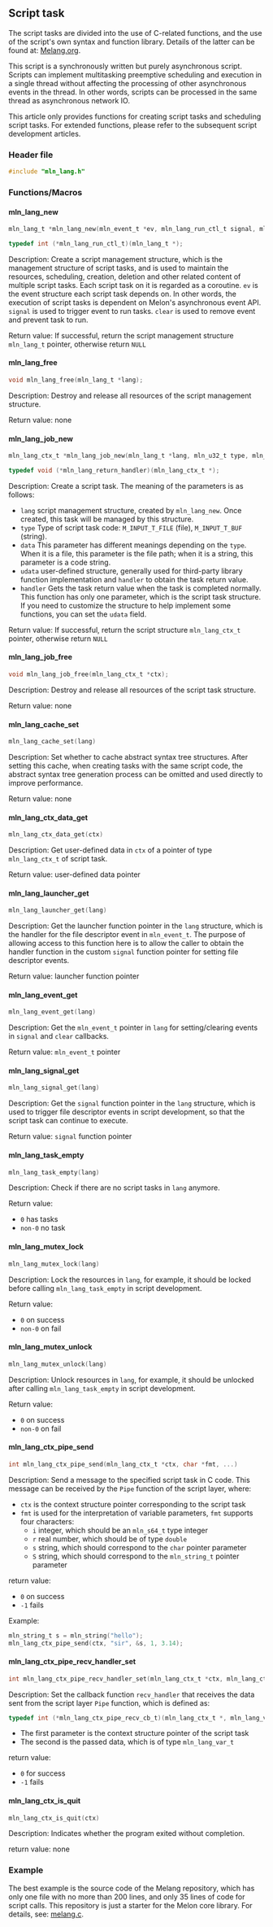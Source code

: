 ## Script task

The script tasks are divided into the use of C-related functions, and the use of the script's own syntax and function library. Details of the latter can be found at: [Melang.org](https://melang.org).

This script is a synchronously written but purely asynchronous script. Scripts can implement multitasking preemptive scheduling and execution in a single thread without affecting the processing of other asynchronous events in the thread. In other words, scripts can be processed in the same thread as asynchronous network IO.

This article only provides functions for creating script tasks and scheduling script tasks. For extended functions, please refer to the subsequent script development articles.



### Header file

```c
#include "mln_lang.h"
```



### Functions/Macros



#### mln_lang_new

```c
mln_lang_t *mln_lang_new(mln_event_t *ev, mln_lang_run_ctl_t signal, mln_lang_run_ctl_t clear);

typedef int (*mln_lang_run_ctl_t)(mln_lang_t *);
```

Description: Create a script management structure, which is the management structure of script tasks, and is used to maintain the resources, scheduling, creation, deletion and other related content of multiple script tasks. Each script task on it is regarded as a coroutine. `ev` is the event structure each script task depends on. In other words, the execution of script tasks is dependent on Melon's asynchronous event API. `signal` is used to trigger event to run tasks. `clear` is used to remove event and prevent task to run.

Return value: If successful, return the script management structure `mln_lang_t` pointer, otherwise return `NULL`



#### mln_lang_free

```c
void mln_lang_free(mln_lang_t *lang);
```

Description: Destroy and release all resources of the script management structure.

Return value: none



#### mln_lang_job_new

```c
mln_lang_ctx_t *mln_lang_job_new(mln_lang_t *lang, mln_u32_t type, mln_string_t *data, void *udata, mln_lang_return_handler handler);

typedef void (*mln_lang_return_handler)(mln_lang_ctx_t *);
```

Description: Create a script task. The meaning of the parameters is as follows:

- `lang` script management structure, created by `mln_lang_new`. Once created, this task will be managed by this structure.
- `type` Type of script task code: `M_INPUT_T_FILE` (file), `M_INPUT_T_BUF` (string).
- `data` This parameter has different meanings depending on the `type`. When it is a file, this parameter is the file path; when it is a string, this parameter is a code string.
- `udata` user-defined structure, generally used for third-party library function implementation and `handler` to obtain the task return value.
- `handler` Gets the task return value when the task is completed normally. This function has only one parameter, which is the script task structure. If you need to customize the structure to help implement some functions, you can set the `udata` field.

Return value: If successful, return the script structure `mln_lang_ctx_t` pointer, otherwise return `NULL`



#### mln_lang_job_free

```c
void mln_lang_job_free(mln_lang_ctx_t *ctx);
```

Description: Destroy and release all resources of the script task structure.

Return value: none



#### mln_lang_cache_set

```c
mln_lang_cache_set(lang)
```

Description: Set whether to cache abstract syntax tree structures. After setting this cache, when creating tasks with the same script code, the abstract syntax tree generation process can be omitted and used directly to improve performance.

Return value: none



#### mln_lang_ctx_data_get

```c
mln_lang_ctx_data_get(ctx)
```

Description: Get user-defined data in `ctx` of a pointer of type `mln_lang_ctx_t` of script task.

Return value: user-defined data pointer



#### mln_lang_launcher_get

```c
mln_lang_launcher_get(lang)
```

Description: Get the launcher function pointer in the `lang` structure, which is the handler for the file descriptor event in `mln_event_t`. The purpose of allowing access to this function here is to allow the caller to obtain the handler function in the custom `signal` function pointer for setting file descriptor events.

Return value: launcher function pointer



#### mln_lang_event_get

```c
mln_lang_event_get(lang)
```

Description: Get the `mln_event_t` pointer in `lang` for setting/clearing events in `signal` and `clear` callbacks.

Return value: `mln_event_t` pointer



#### mln_lang_signal_get

```c
mln_lang_signal_get(lang)
```

Description: Get the `signal` function pointer in the `lang` structure, which is used to trigger file descriptor events in script development, so that the script task can continue to execute.

Return value: `signal` function pointer



#### mln_lang_task_empty

```c
mln_lang_task_empty(lang)
```

Description: Check if there are no script tasks in `lang` anymore.

Return value:

- `0` has tasks
- `non-0` no task



#### mln_lang_mutex_lock

```c
mln_lang_mutex_lock(lang)
```

Description: Lock the resources in `lang`, for example, it should be locked before calling `mln_lang_task_empty` in script development.

Return value:

- `0` on success
- `non-0` on fail



#### mln_lang_mutex_unlock

```c
mln_lang_mutex_unlock(lang)
```

Description: Unlock resources in `lang`, for example, it should be unlocked after calling `mln_lang_task_empty` in script development.

Return value:

- `0` on success
- `non-0` on fail



#### mln_lang_ctx_pipe_send

````c
int mln_lang_ctx_pipe_send(mln_lang_ctx_t *ctx, char *fmt, ...)
````

Description: Send a message to the specified script task in C code. This message can be received by the `Pipe` function of the script layer, where:

- `ctx` is the context structure pointer corresponding to the script task
- `fmt` is used for the interpretation of variable parameters, `fmt` supports four characters:
   - `i` integer, which should be an `mln_s64_t` type integer
   - `r` real number, which should be of type `double`
   - `s` string, which should correspond to the `char` pointer parameter
   - `S` string, which should correspond to the `mln_string_t` pointer parameter

return value:

- `0` on success
- `-1` fails

Example:

````c
mln_string_t s = mln_string("hello");
mln_lang_ctx_pipe_send(ctx, "sir", &s, 1, 3.14);
````



#### mln_lang_ctx_pipe_recv_handler_set

```c
int mln_lang_ctx_pipe_recv_handler_set(mln_lang_ctx_t *ctx, mln_lang_ctx_pipe_recv_cb_t recv_handler);
```

Description: Set the callback function `recv_handler` that receives the data sent from the script layer `Pipe` function, which is defined as:

```c
typedef int (*mln_lang_ctx_pipe_recv_cb_t)(mln_lang_ctx_t *, mln_lang_var_t *);
```

- The first parameter is the context structure pointer of the script task
- The second is the passed data, which is of type `mln_lang_var_t`

return value:

- `0` for success
- `-1` fails




#### mln_lang_ctx_is_quit

````c
mln_lang_ctx_is_quit(ctx)
````

Description: Indicates whether the program exited without completion.

return value: none



### Example

The best example is the source code of the Melang repository, which has only one file with no more than 200 lines, and only 35 lines of code for script calls. This repository is just a starter for the Melon core library. For details, see: [melang.c](https://github.com/Water-Melon/Melang/blob/master/melang.c).

